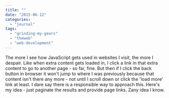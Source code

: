 ```yaml
---
title: ""
date: "2015-06-12"
categories: 
  - "journal"
tags: 
  - "grinding-my-gears"
  - "theweb"
  - "web-development"
---
```


The more I see how JavaScript gets used in websites I visit, the more I despair. Like when extra content gets loaded in, I click a link in that extra content to go to another page - so far, fine. But then if I click the back button in browser it won't jump to where I was previously because that content isn't there any more - not until I scroll down or click the 'load more' link at least. I dare say there is a responsible way to approach this. Here's my idea - just paginate the results and provide page links. Zany idea I know.
